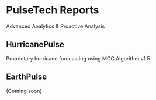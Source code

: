 # PulseTech Reports
Advanced Analytics & Proactive Analysis

## HurricanePulse
Proprietary hurricane forecasting using MCC Algorithm v1.5

## EarthPulse  
(Coming soon)
